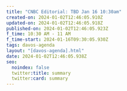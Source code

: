 ```yaml
---
title: "CNBC Editorial: TBD Jan 16 10:30am"
created-on: 2024-01-02T12:46:05.910Z
updated-on: 2024-01-02T12:46:05.918Z
published-on: 2024-01-02T12:46:05.923Z
f_time: 10:30 AM - 11 AM
f_time-start: 2024-01-16T09:30:05.930Z
tags: davos-agenda
layout: "[davos-agenda].html"
date: 2024-01-02T12:46:05.938Z
seo:
  noindex: false
  twitter:title: summary
  twitter:card: summary
---
```

